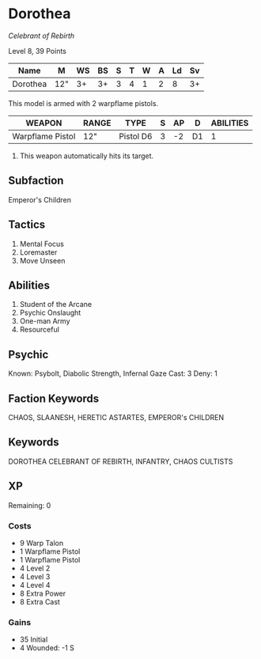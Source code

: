 # Dorothea
_Celebrant of Rebirth_

Level 8, 39 Points

| Name     | M    | WS | BS | S | T | W | A | Ld | Sv |
|----------|------|----|----|---|---|---|---|----|----|
| Dorothea | 12"  | 3+ | 3+ | 3 | 4 | 1 | 2 | 8  | 3+ |

This model is armed with 2 warpflame pistols.

| WEAPON           | RANGE | TYPE       | S  | AP | D  | ABILITIES |
|------------------|-------|------------|----|----|----|-----------|
| Warpflame Pistol | 12"   | Pistol D6  | 3  | -2 | D1 | 1         |

1. This weapon automatically hits its target.

## Subfaction

Emperor's Children

## Tactics

1. Mental Focus
2. Loremaster
3. Move Unseen

## Abilities

1. Student of the Arcane
2. Psychic Onslaught
3. One-man Army
4. Resourceful

## Psychic

Known: Psybolt, Diabolic Strength, Infernal Gaze
Cast: 3
Deny: 1

## Faction Keywords

CHAOS, SLAANESH, HERETIC ASTARTES, EMPEROR's CHILDREN

## Keywords

DOROTHEA CELEBRANT OF REBIRTH, INFANTRY, CHAOS CULTISTS

## XP

Remaining: 0

### Costs

- 9 Warp Talon
- 1 Warpflame Pistol
- 1 Warpflame Pistol
- 4 Level 2
- 4 Level 3
- 4 Level 4
- 8 Extra Power
- 8 Extra Cast

### Gains

- 35 Initial
- 4 Wounded: -1 S
